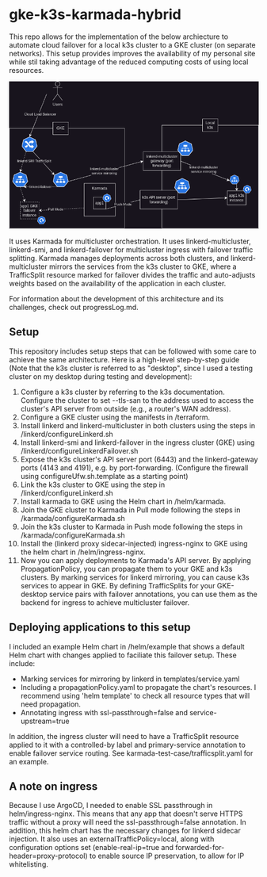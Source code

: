 # gke-k3s-karmada-hybrid

This repo allows for the implementation of the below archiecture to automate cloud failover for a local k3s cluster to a GKE cluster (on separate networks). This setup provides improves the availability of my personal site while stil taking advantage of the reduced computing costs of using local resources.

![failover diagram](gke-k3s-karmada-hybrid.drawio.png "Failover Diagram")

It uses Karmada for multicluster orchestration. It uses linkerd-multicluster, linkerd-smi, and linkerd-failover for multicluster ingress with failover traffic splitting. Karmada manages deployments across both clusters, and linkerd-multicluster mirrors the services from the k3s cluster to GKE, where a TrafficSplit resource marked for failover divides the traffic and auto-adjusts weights based on the availability of the application in each cluster.

For information about the development of this architecture and its challenges, check out progressLog.md.

## Setup

This repository includes setup steps that can be followed with some care to achieve the same architecture. Here is a high-level step-by-step guide (Note that the k3s cluster is referred to as "desktop", since I used a testing cluster on my desktop during testing and development):

1. Configure a k3s cluster by referring to the k3s documentation. Configure the cluster to set --tls-san to the address used to access the cluster's API server from outside (e.g., a router's WAN address).
2. Configure a GKE cluster using the manifests in /terraform.
3. Install linkerd and linkerd-multicluster in both clusters using the steps in /linkerd/configureLinkerd.sh
4. Install linkerd-smi and linkerd-failover in the ingress cluster (GKE) using /linkerd/configureLinkerdFailover.sh
5. Expose the k3s cluster's API server port (6443) and the linkerd-gateway ports (4143 and 4191), e.g. by port-forwarding. (Configure the firewall using configureUfw.sh.template as a starting point)
6. Link the k3s cluster to GKE using the step in /linkerd/configureLinkerd.sh
7. Install karmada to GKE using the Helm chart in /helm/karmada.
8. Join the GKE cluster to Karmada in Pull mode following the steps in /karmada/configureKarmada.sh
9. Join the k3s cluster to Karmada in Push mode following the steps in /karmada/configureKarmada.sh
10. Install the (linkerd proxy sidecar-injected) ingress-nginx to GKE using the helm chart in /helm/ingress-nginx.
11. Now you can apply deployments to Karmada's API server. By applying PropagationPolicy, you can propagate them to your GKE and k3s clusters. By marking services for linkerd mirroring, you can cause k3s services to appear in GKE. By defining TrafficSplits for your GKE-desktop service pairs with failover annotations, you can use them as the backend for ingress to achieve multicluster failover.

## Deploying applications to this setup
I included an example Helm chart in /helm/example that shows a default Helm chart with changes applied to faciliate this failover setup. These include:

- Marking services for mirroring by linkerd in templates/service.yaml
- Including a propagationPolicy.yaml to propagate the chart's resources. I recommend using 'helm template' to check all resource types that will need propagation.
- Annotating ingress with ssl-passthrough=false and service-upstream=true

In addition, the ingress cluster will need to have a TrafficSplit resource applied to it with a controlled-by label and primary-service annotation to enable failover service routing. See karmada-test-case/trafficsplit.yaml for an example.

## A note on ingress
Because I use ArgoCD, I needed to enable SSL passthrough in helm/ingress-nginx. This means that any app that doesn't serve HTTPS traffic without a proxy will need the ssl-passthrough=false annotation. In addition, this helm chart has the necessary changes for linkerd sidecar injection. It also uses an externalTrafficPolicy=local, along with configuration options set (enable-real-ip=true and forwarded-for-header=proxy-protocol) to enable source IP preservation, to allow for IP whitelisting.

